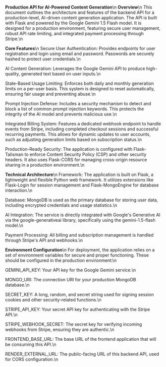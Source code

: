 **Production API for AI-Powered Content Generation**\n
**Overview**\n
This document outlines the architecture and features of the backend API for a production-level, AI-driven content generation application. The API is built with Flask and powered by the Google Gemini 1.5 Flash model. It is designed for a production environment, featuring secure user management, robust API rate limiting, and integrated payment processing through Stripe.\n

**Core Features**\n
Secure User Authentication: Provides endpoints for user registration and login using email and password. Passwords are securely hashed to protect user credentials.\n

AI Content Generation: Leverages the Google Gemini API to produce high-quality, generated text based on user inputs.\n

State-Based Usage Limiting: Enforces both daily and monthly generation limits on a per-user basis. This system is designed to reset automatically, ensuring fair usage and preventing abuse.\n

Prompt Injection Defense: Includes a security mechanism to detect and block a list of common prompt injection keywords. This protects the integrity of the AI model and prevents malicious use.\n

Integrated Billing System: Features a dedicated webhook endpoint to handle events from Stripe, including completed checkout sessions and successful recurring payments. This allows for dynamic updates to user accounts, such as adjusting generation limits based on subscription status.\n

Production-Ready Security: The application is configured with Flask-Talisman to enforce Content Security Policy (CSP) and other security headers. It also uses Flask-CORS for managing cross-origin resource sharing in a production environment.\n

**Technical Architecture**\n
Framework: The application is built on Flask, a lightweight and flexible Python web framework. It utilizes extensions like Flask-Login for session management and Flask-MongoEngine for database interaction.\n

Database: MongoDB is used as the primary database for storing user data, including encrypted credentials and usage statistics.\n

AI Integration: The service is directly integrated with Google's Generative AI via the google-generativeai library, specifically using the gemini-1.5-flash model.\n

Payment Processing: All billing and subscription management is handled through Stripe's API and webhooks.\n

**Environment Configuration**\n
For deployment, the application relies on a set of environment variables for secure and proper functioning. These should be configured in the production environment:\n

GEMINI_API_KEY: Your API key for the Google Gemini service.\n

MONGO_URI: The connection URI for your production MongoDB database.\n

SECRET_KEY: A long, random, and secret string used for signing session cookies and other security-related functions.\n

STRIPE_API_KEY: Your secret API key for authenticating with the Stripe API.\n

STRIPE_WEBHOOK_SECRET: The secret key for verifying incoming webhooks from Stripe, ensuring they are authentic.\n

FRONTEND_BASE_URL: The base URL of the frontend application that will be consuming this API.\n

RENDER_EXTERNAL_URL: The public-facing URL of this backend API, used for CORS configuration.\n